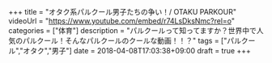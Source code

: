 +++
title =  "オタク系パルクール男子たちの争い！/ OTAKU PARKOUR"
videoUrl = "https://www.youtube.com/embed/r74LsDksNmc?rel=o"
categories = ["体育"]
description = "パルクールって知ってますか？世界中で人気のパルクール！そんなパルクールのクールな動画！！？"
tags = ["パルクール","オタク","男子"]
date = 2018-04-08T17:03:38+09:00
draft = true
+++

